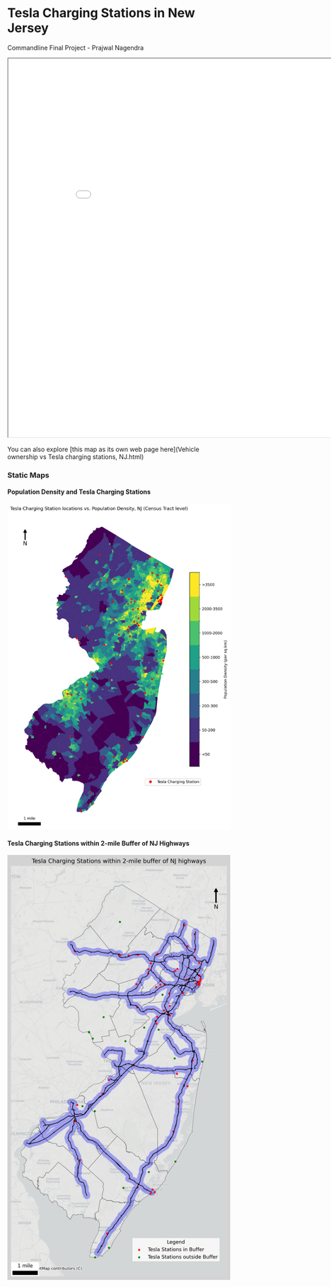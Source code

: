 # Tesla Charging Stations in New Jersey

Commandline Final Project - Prajwal Nagendra

<iframe src="Vehicle ownership vs Tesla charging stations, NJ.html" height="855" width="905"></iframe>

You can also explore [this map as its own web page here](Vehicle ownership vs Tesla charging stations, NJ.html)

### Static Maps

#### Population Density and Tesla Charging Stations
![Population Density and Tesla Charging Stations](NJ_Tesla_Charging_Stations_popdensity.png)

#### Tesla Charging Stations within 2-mile Buffer of NJ Highways
![Tesla Charging Stations within 2-mile Buffer of NJ Highways](NJ_Tesla_Charging_Stations_within_2mile_Highwaybuffer.png)
